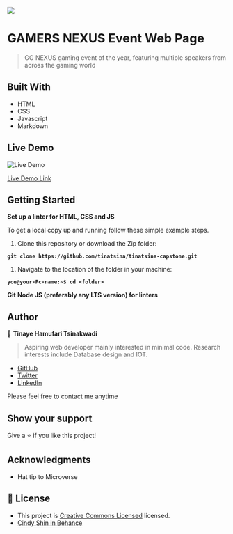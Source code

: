 ![](https://img.shields.io/badge/Microverse-blueviolet)

# GAMERS NEXUS Event Web Page

> GG NEXUS gaming event of the year, featuring multiple speakers from across the gaming world

## Built With

- HTML
- CSS
- Javascript
- Markdown

## Live Demo

![Live Demo](https://www.loom.com/share/8f4c2dd506924cfeb1591a4d800acda2)

[Live Demo Link](https://tinatsina.github.io/tinatsina-capstone/)

## Getting Started

**Set up a linter for HTML, CSS and JS**

To get a local copy up and running follow these simple example steps.

1. Clone this repository or download the Zip folder:

**``git clone https://github.com/tinatsina/tinatsina-capstone.git``**

1. Navigate to the location of the folder in your machine:

**``you@your-Pc-name:~$ cd <folder>``**

**Git**
**Node JS (preferably any LTS version) for linters**

## Author

👤 **Tinaye Hamufari Tsinakwadi**

> Aspiring web developer mainly interested in minimal code. Research interests include Database design and IOT.

- [GitHub](https://github.com/tinatsina)
- [Twitter](https://twitter.com/TinayeT)
- [LinkedIn](https://www.linkedin.com/in/tinayetsina/)

Please feel free to contact me anytime

## Show your support

Give a ⭐️ if you like this project!

## Acknowledgments

- Hat tip to Microverse

## 📝 License

- This project is [Creative Commons Licensed](./MIT.md) licensed.
- [Cindy Shin in Behance](https://creativecommons.org/licenses/by-nc/4.0/)
